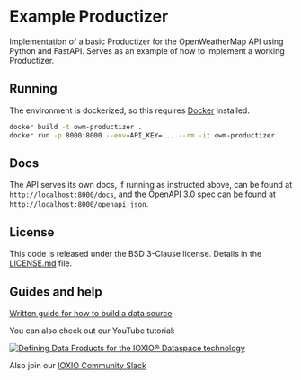 # Example Productizer

Implementation of a basic Productizer for the OpenWeatherMap API using Python and
FastAPI. Serves as an example of how to implement a working Productizer.

## Running

The environment is dockerized, so this requires
[Docker](https://docs.docker.com/install/) installed.

```bash
docker build -t owm-productizer .
docker run -p 8000:8000 --env=API_KEY=... --rm -it owm-productizer
```

## Docs

The API serves its own docs, if running as instructed above, can be found at
`http://localhost:8000/docs`, and the OpenAPI 3.0 spec can be found at
`http://localhost:8000/openapi.json`.

## License

This code is released under the BSD 3-Clause license. Details in the
[LICENSE.md](./LICENSE.md) file.

## Guides and help

[Written guide for how to build a data source](https://ioxio.com/guides/how-to-build-a-data-source)

You can also check out our YouTube tutorial:

[![Defining Data Products for the IOXIO® Dataspace technology
](https://img.youtube.com/vi/f-f6P_-8zoQ/0.jpg)](http://www.youtube.com/watch?v=f-f6P_-8zoQ)

Also join our [IOXIO Community Slack](https://slack.ioxio.com/)
